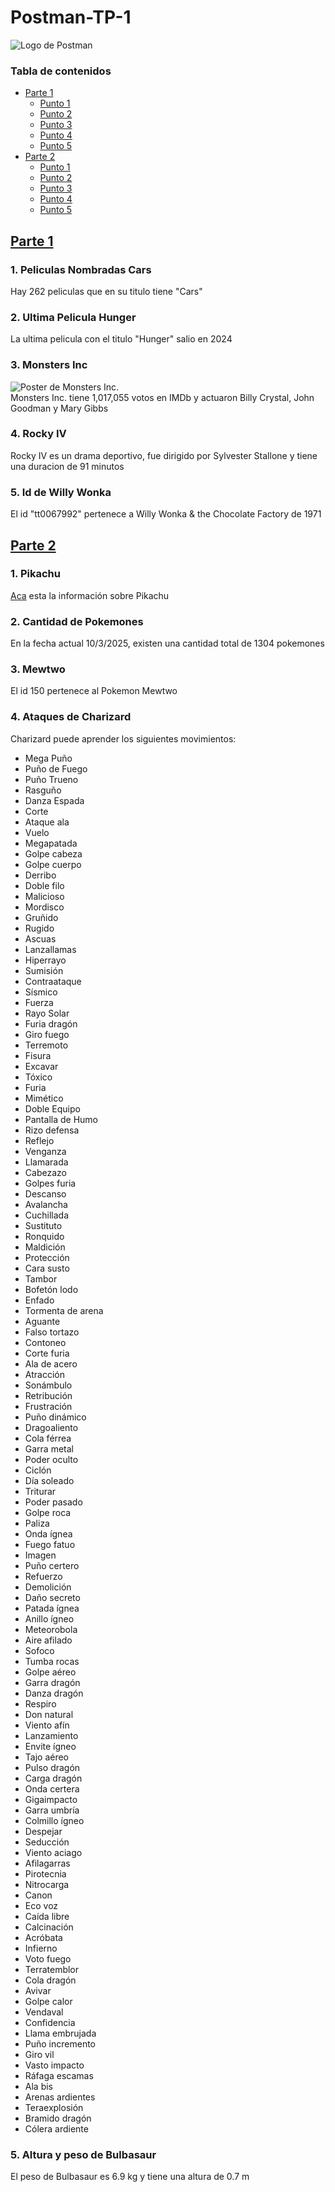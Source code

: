 # Postman-TP-1<br/>
![Logo de Postman](https://external-content.duckduckgo.com/iu/?u=https%3A%2F%2Fcdn.freelogovectors.net%2Fwp-content%2Fuploads%2F2020%2F12%2Fpostman-logo.png&f=1&nofb=1&ipt=0d1ea55f64e14ba1c9420fe57c6e6af2c87566559ccd596be2fa1554b606cca4&ipo=images)<br/>
### Tabla de contenidos
- [Parte 1](#parte-1)
   - [Punto 1](#punto-1a)
   - [Punto 2](#punto-2a)
   - [Punto 3](#punto-3a)
   - [Punto 4](#punto-4a)
   - [Punto 5](#punto-5a)
 - [Parte 2](#parte-2)
   - [Punto 1](#punto-1b)
   - [Punto 2](#punto-2b)
   - [Punto 3](#punto-3b)
   - [Punto 4](#punto-4b)
   - [Punto 5](#punto-5b)
## <a name="parte-1"></a>[Parte 1](OMDb.postman_collection.json)<br/>
### <a name="punto-1a"></a>1. Peliculas Nombradas Cars<br/>
Hay 262 peliculas que en su titulo tiene "Cars"<br/>
### <a name="punto-2a"></a>2. Ultima Pelicula Hunger<br/>
La ultima pelicula con el titulo "Hunger" salio en 2024<br/>
### <a name="punto-3a"></a>3. Monsters Inc<br/>
![Poster de Monsters Inc.](https://m.media-amazon.com/images/M/MV5BMTY1NTI0ODUyOF5BMl5BanBnXkFtZTgwNTEyNjQ0MDE@._V1_SX300.jpg)<br/>
Monsters Inc. tiene 1,017,055 votos en IMDb y actuaron Billy Crystal, John Goodman y Mary Gibbs<br/>
### <a name="punto-4a"></a>4. Rocky IV<br/>
Rocky IV es un drama deportivo, fue dirigido por Sylvester Stallone y tiene una duracion de 91 minutos<br/>
### <a name="punto-5a"></a>5. Id de Willy Wonka<br/>
El id "tt0067992" pertenece a Willy Wonka & the Chocolate Factory de 1971<br/>
## <a name="parte-2"></a>[Parte 2](PokeApi.postman_collection.json)<br/>
### <a name="punto-1b"></a>1. Pikachu<br/>
[Aca](PokeApi.postman_collection.json) esta la información sobre Pikachu<br/>
### <a name="punto-2b"></a>2. Cantidad de Pokemones<br/>
En la fecha actual 10/3/2025, existen una cantidad total de 1304 pokemones<br/>
### <a name="punto-3b"></a>3. Mewtwo<br/>
El id 150 pertenece al Pokemon Mewtwo<br/>
### <a name="punto-4b"></a>4. Ataques de Charizard<br/>
Charizard puede aprender los siguientes movimientos:
   - Mega Puño
   - Puño de Fuego
   - Puño Trueno
   - Rasguño
   - Danza Espada
   - Corte
   - Ataque ala
   - Vuelo
   - Megapatada
   - Golpe cabeza
   - Golpe cuerpo
   - Derribo
   - Doble filo
   - Malicioso
   - Mordisco
   - Gruñido
   - Rugido
   - Ascuas
   - Lanzallamas
   - Hiperrayo
   - Sumisión
   - Contraataque
   - Sísmico
   - Fuerza
   - Rayo Solar
   - Furia dragón
   - Giro fuego
   - Terremoto
   - Fisura
   - Excavar
   - Tóxico
   - Furia
   - Mimético
   - Doble Equipo
   - Pantalla de Humo
   - Rizo defensa
   - Reflejo
   - Venganza
   - Llamarada
   - Cabezazo
   - Golpes furia
   - Descanso
   - Avalancha
   - Cuchillada
   - Sustituto
   - Ronquido
   - Maldición
   - Protección
   - Cara susto
   - Tambor
   - Bofetón lodo
   - Enfado
   - Tormenta de arena
   - Aguante
   - Falso tortazo
   - Contoneo
   - Corte furia
   - Ala de acero
   - Atracción
   - Sonámbulo
   - Retribución
   - Frustración
   - Puño dinámico
   - Dragoaliento
   - Cola férrea
   - Garra metal
   - Poder oculto
   - Ciclón
   - Día soleado
   - Triturar
   - Poder pasado
   - Golpe roca
   - Paliza
   - Onda ígnea
   - Fuego fatuo
   - Imagen
   - Puño certero
   - Refuerzo
   - Demolición
   - Daño secreto
   - Patada ígnea
   - Anillo ígneo
   - Meteorobola
   - Aire afilado
   - Sofoco
   - Tumba rocas
   - Golpe aéreo
   - Garra dragón
   - Danza dragón
   - Respiro
   - Don natural
   - Viento afín
   - Lanzamiento
   - Envite ígneo
   - Tajo aéreo
   - Pulso dragón
   - Carga dragón
   - Onda certera
   - Gigaimpacto
   - Garra umbría
   - Colmillo ígneo
   - Despejar
   - Seducción
   - Viento aciago
   - Afilagarras
   - Pirotecnia
   - Nitrocarga
   - Canon
   - Eco voz
   - Caída libre
   - Calcinación
   - Acróbata
   - Infierno
   - Voto fuego
   - Terratemblor
   - Cola dragón
   - Avivar
   - Golpe calor
   - Vendaval
   - Confidencia
   - Llama embrujada
   - Puño incremento
   - Giro vil
   - Vasto impacto
   - Ráfaga escamas
   - Ala bis
   - Arenas ardientes
   - Teraexplosión
   - Bramido dragón
   - Cólera ardiente<br/>
### <a name="punto-5b"></a>5. Altura y peso de Bulbasaur<br/>
El peso de Bulbasaur es 6.9 kg y tiene una altura de 0.7 m

